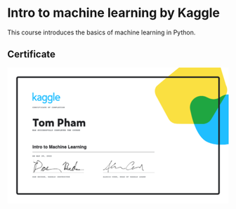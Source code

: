 # Intro to machine learning by Kaggle
This course introduces the basics of machine learning in Python.

## Certificate
![Kaggle intro to machine learning ceritifcate](https://github.com/TomPham97/Kaggle-machine-learning/blob/main/Tom%20Pham%20-%20Intro%20to%20Machine%20Learning.png?raw=true)
